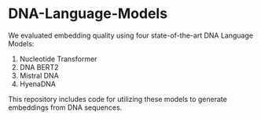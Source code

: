 # DNA-Language-Models

We evaluated embedding quality using four state-of-the-art DNA Language Models:

1. Nucleotide Transformer
2. DNA BERT2
3. Mistral DNA
4. HyenaDNA

This repository includes code for utilizing these models to generate embeddings from DNA sequences. 
